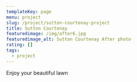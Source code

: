 ```yaml
---
templateKey: page
menu: project
slug: /project/sutton-courtenay-project
title: Sutton Courtenay
featuredimage: /img/after6.jpg
featuredimage_alt: Sutton Courtenay After photo
rating: []
tags:
  - project
---
```

Enjoy your beautiful lawn
